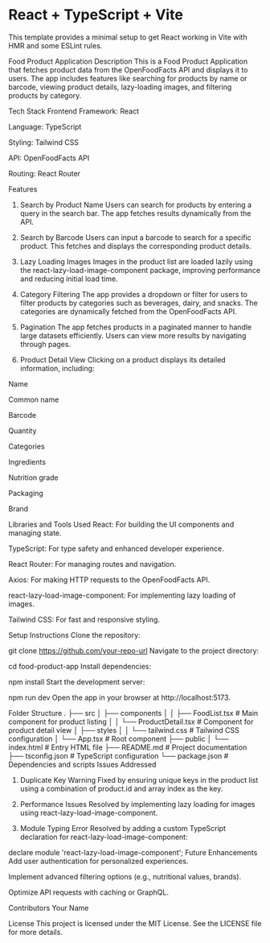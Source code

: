 # React + TypeScript + Vite

This template provides a minimal setup to get React working in Vite with HMR and some ESLint rules.

Food Product Application
Description
This is a Food Product Application that fetches product data from the OpenFoodFacts API and displays it to users. The app includes features like searching for products by name or barcode, viewing product details, lazy-loading images, and filtering products by category.

Tech Stack
Frontend Framework: React

Language: TypeScript

Styling: Tailwind CSS

API: OpenFoodFacts API

Routing: React Router

Features
1. Search by Product Name
Users can search for products by entering a query in the search bar. The app fetches results dynamically from the API.

2. Search by Barcode
Users can input a barcode to search for a specific product. This fetches and displays the corresponding product details.

3. Lazy Loading Images
Images in the product list are loaded lazily using the react-lazy-load-image-component package, improving performance and reducing initial load time.

4. Category Filtering
The app provides a dropdown or filter for users to filter products by categories such as beverages, dairy, and snacks. The categories are dynamically fetched from the OpenFoodFacts API.

5. Pagination
The app fetches products in a paginated manner to handle large datasets efficiently. Users can view more results by navigating through pages.

6. Product Detail View
Clicking on a product displays its detailed information, including:

Name

Common name

Barcode

Quantity

Categories

Ingredients

Nutrition grade

Packaging

Brand

Libraries and Tools Used
React: For building the UI components and managing state.

TypeScript: For type safety and enhanced developer experience.

React Router: For managing routes and navigation.

Axios: For making HTTP requests to the OpenFoodFacts API.

react-lazy-load-image-component: For implementing lazy loading of images.

Tailwind CSS: For fast and responsive styling.

Setup Instructions
Clone the repository:

git clone https://github.com/your-repo-url
Navigate to the project directory:

cd food-product-app
Install dependencies:

npm install
Start the development server:

npm run dev
Open the app in your browser at http://localhost:5173.

Folder Structure
.
├── src
│   ├── components
│   │   ├── FoodList.tsx  # Main component for product listing
│   │   └── ProductDetail.tsx  # Component for product detail view
│   ├── styles
│   │   └── tailwind.css  # Tailwind CSS configuration
│   └── App.tsx  # Root component
├── public
│   └── index.html  # Entry HTML file
├── README.md  # Project documentation
├── tsconfig.json  # TypeScript configuration
└── package.json  # Dependencies and scripts
Issues Addressed

1. Duplicate Key Warning
Fixed by ensuring unique keys in the product list using a combination of product.id and array index as the key.

2. Performance Issues
Resolved by implementing lazy loading for images using react-lazy-load-image-component.

3. Module Typing Error
Resolved by adding a custom TypeScript declaration for react-lazy-load-image-component:

declare module 'react-lazy-load-image-component';
Future Enhancements
Add user authentication for personalized experiences.

Implement advanced filtering options (e.g., nutritional values, brands).

Optimize API requests with caching or GraphQL.

Contributors
Your Name

License
This project is licensed under the MIT License. See the LICENSE file for more details.